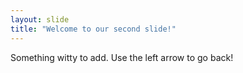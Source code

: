 ```yaml
---
layout: slide
title: "Welcome to our second slide!"
---
```

Something witty to add.
Use the left arrow to go back!
